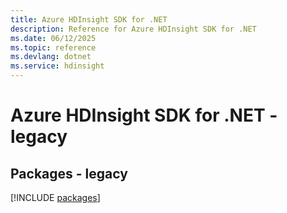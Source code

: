 ```yaml
---
title: Azure HDInsight SDK for .NET
description: Reference for Azure HDInsight SDK for .NET
ms.date: 06/12/2025
ms.topic: reference
ms.devlang: dotnet
ms.service: hdinsight
---
```

# Azure HDInsight SDK for .NET - legacy
## Packages - legacy
[!INCLUDE [packages](hdinsight-index.md)]